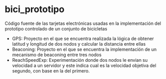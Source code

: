 bici_prototipo
==============

Código fuente de las tarjetas electrónicas usadas en la implementación del prototipo controlado de un conjunto de bicicletas

- GPS: Proyecto en el que se encuentra realizada la lógica de obtener latitud y longitud de dos nodos y calcular la distancia entre ellas
- Beaconing: Proyecto en el que se encuentra la implementación de un mecanismo de beaconing entre tres nodos
- ReachSpeedExp: Experimentación donde dos nodos le envian su velocidad a un servidor y este indica cual es la velocidad objetiva del segundo, con base en la del primero.